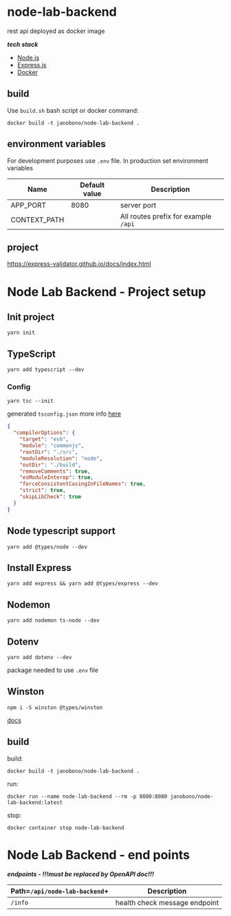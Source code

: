 # node-lab-backend

rest api deployed as docker image

***tech stack***

* [Node.js](https://nodejs.org)
* [Express.js](https://expressjs.com/)
* [Docker](https://www.docker.com)

## build

Use `build.sh` bash script or docker command:

```shell
docker build -t janobono/node-lab-backend .
```

## environment variables

For development purposes use `.env` file. In production set environment variables

|Name|Default value|Description|
|---|---|---|
|APP_PORT|8080|server port|
|CONTEXT_PATH||All routes prefix for example `/api`|
## project

https://express-validator.github.io/docs/index.html

# Node Lab Backend - Project setup

## Init project

```
yarn init
```

## TypeScript

```
yarn add typescript --dev
```

### Config

```
yarn tsc --init
```

generated `tsconfig.json` more info [here](https://www.typescriptlang.org/docs/handbook/compiler-options.html)

```json
{
  "compilerOptions": {
    "target": "es6",
    "module": "commonjs",
    "rootDir": "./src",
    "moduleResolution": "node",
    "outDir": "./build",
    "removeComments": true,
    "esModuleInterop": true,
    "forceConsistentCasingInFileNames": true,
    "strict": true,
    "skipLibCheck": true
  }
}
```

## Node typescript support

```
yarn add @types/node --dev
```

## Install Express

```
yarn add express && yarn add @types/express --dev
```

## Nodemon

```
yarn add nodemon ts-node --dev
```

## Dotenv

```
yarn add dotenv --dev
```

package needed to use `.env` file

## Winston

```
npm i -S winston @types/winston
```

[docs](https://github.com/winstonjs/winston)

## build

build:

```
docker build -t janobono/node-lab-backend .
```

run:

```
docker run --name node-lab-backend --rm -p 8080:8080 janobono/node-lab-backend:latest
```

stop:

```
docker container stop node-lab-backend
```

# Node Lab Backend - end points

***endpoints - !!!must be replaced by OpenAPI doc!!!***

|Path=`/api/node-lab-backend`+|Description|
|---|---|
|`/info`|health check message endpoint|
